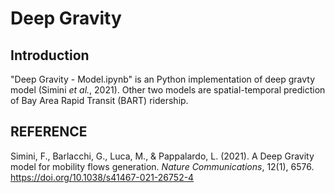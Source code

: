# Deep Gravity
## Introduction
"Deep Gravity - Model.ipynb" is an Python implementation of deep gravty model (Simini *et al.*, 2021). Other two models are spatial-temporal prediction of Bay Area Rapid Transit (BART) ridership.

## REFERENCE
Simini, F., Barlacchi, G., Luca, M., & Pappalardo, L. (2021). A Deep Gravity model for mobility flows generation. *Nature Communications*, 12(1), 6576. https://doi.org/10.1038/s41467-021-26752-4
